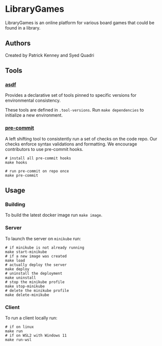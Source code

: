 # LibraryGames

LibraryGames is an online platform for various board games
that could be found in a library.

## Authors

Created by Patrick Kenney and Syed Quadri

## Tools

### [asdf](https://asdf-vm.com)

Provides a declarative set of tools pinned to
specific versions for environmental consistency.

These tools are defined in `.tool-versions`.
Run `make dependencies` to initialize a new environment.

### [pre-commit](https://pre-commit.com)

A left shifting tool to consistently run a set of checks on the code repo.
Our checks enforce syntax validations and formatting.
We encourage contributors to use pre-commit hooks.

```shell
# install all pre-commit hooks
make hooks

# run pre-commit on repo once
make pre-commit
```

## Usage

### Building

To build the latest docker image run `make image`.

### Server

To launch the server on `minikube` run:

```shell
# if minikube is not already running
make start-minikube
# if a new image was created
make load
# actually deploy the server
make deploy
# uninstall the deployment
make uninstall
# stop the minikube profile
make stop-minikube
# delete the minikube profile
make delete-minikube
```

### Client

To run a client locally run:

```shell
# if on linux
make run
# if on WSL2 with Windows 11
make run-wsl
```
